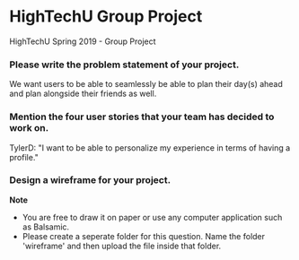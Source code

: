 # HighTechU Group Project 

HighTechU Spring 2019 - Group Project

### Please write the problem statement of your project.

We want users to be able to seamlessly be able to plan their day(s) ahead and plan alongside their friends as well.

### Mention the four user stories that your team has decided to work on.

TylerD: "I want to be able to personalize my experience in terms of having a profile."
### Design a wireframe for your project.

**Note** 

* You are free to draw it on paper or use any computer application such as Balsamic.
* Please create a seperate folder for this question. Name the folder 'wireframe' and then upload the file inside that folder.
